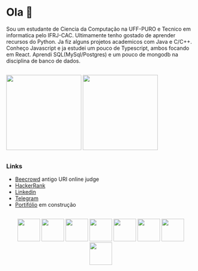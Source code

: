 # Ola 👋

Sou um estudante de Ciencia da Computação na UFF-PURO e Tecnico em informatica pelo IFRJ-CAC. Ultimamente tenho gostado de aprender recursos do Python. Ja fiz alguns projetos academicos com Java e C/C++. Conheço Javascript e ja estudei um pouco de Typescript, ambos focando em React. Aprendi SQL(MySql/Postgres) e um pouco de mongodb na disciplina de banco de dados.

##

<img height="200em" src="https://github-readme-stats.vercel.app/api?username=tetr4k&show_icons=true&hide=stars,issues&theme=tokyonight">
<img height="200em" src="https://github-readme-stats.vercel.app/api/top-langs/?username=tetr4k&layout=compact&theme=tokyonight&exclude_repo=LancaBolinhas&hide=Assembly,HTML,Makefile,Objective-C">

##

### Links

* [Beecrowd](https://www.beecrowd.com.br/judge/pt/profile/121763) antigo URI online judge
* [HackerRank](https://www.hackerrank.com/gdsribeiro)
* [Linkedin](https://www.linkedin.com/in/gabrielr-dev/)
* [Telegram](https://t.me/ribeir_tk)
* [Portifólio]() em construção

##

<div align="center">
 <img height="60em" src="https://cdn.jsdelivr.net/gh/devicons/devicon/icons/vscode/vscode-original.svg" />
 <img height="60em" src="https://cdn.jsdelivr.net/gh/devicons/devicon/icons/python/python-original.svg" />
 <img height="60em" src="https://cdn.jsdelivr.net/gh/devicons/devicon/icons/typescript/typescript-original.svg" />
 <img height="60em" src="https://cdn.jsdelivr.net/gh/devicons/devicon/icons/react/react-original.svg" />
 <img height="60em" src="https://cdn.jsdelivr.net/gh/devicons/devicon/icons/mysql/mysql-original.svg" />
 <img height="60em" src="https://cdn.jsdelivr.net/gh/devicons/devicon/icons/mongodb/mongodb-original.svg" />
 <img height="60em" src="https://cdn.jsdelivr.net/gh/devicons/devicon/icons/docker/docker-original.svg" />
 <img height="60em" src="https://cdn.jsdelivr.net/gh/devicons/devicon/icons/java/java-original.svg" />
</div>
